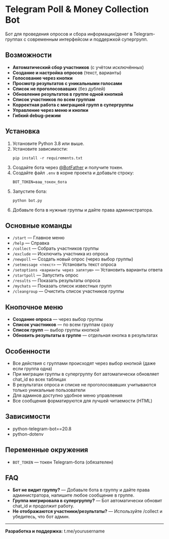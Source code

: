 # Telegram Poll & Money Collection Bot

Бот для проведения опросов и сбора информации/денег в Telegram-группах с современным интерфейсом и поддержкой супергрупп.

## Возможности

- **Автоматический сбор участников** (с учётом исключённых)
- **Создание и настройка опросов** (текст, варианты)
- **Голосование через кнопки**
- **Просмотр результатов с уникальными голосами**
- **Список не проголосовавших** (без дублей)
- **Обновление результатов в группе одной кнопкой**
- **Список участников по всем группам**
- **Корректная работа с миграцией групп в супергруппы**
- **Управление через меню и кнопки**
- **Гибкий debug-режим**

## Установка

1. Установите Python 3.8 или выше.
2. Установите зависимости:
   ```
   pip install -r requirements.txt
   ```
3. Создайте бота через [@BotFather](https://t.me/BotFather) и получите токен.
4. Создайте файл `.env` в корне проекта и добавьте строку:
   ```
   BOT_TOKEN=ваш_токен_бота
   ```
5. Запустите бота:
   ```
   python bot.py
   ```
6. Добавьте бота в нужные группы и дайте права администратора.

## Основные команды

- `/start` — Главное меню
- `/help` — Справка
- `/collect` — Собрать участников группы
- `/exclude` — Исключить участника из опроса
- `/newpoll` — Создать новый опрос (через выбор группы)
- `/setmessage <текст>` — Установить текст опроса
- `/setoptions <варианты через запятую>` — Установить варианты ответа
- `/startpoll` — Запустить опрос
- `/results` — Показать результаты опроса
- `/mychats` — Показать список известных групп
- `/cleangroup` — Очистить список участников группы

## Кнопочное меню

- **Создание опроса** — через выбор группы
- **Список участников** — по всем группам сразу
- **Список групп** — выбор группы кнопкой
- **Обновить результаты в группе** — отдельная кнопка в результатах

## Особенности

- Все действия с группами происходят через выбор кнопкой (даже если группа одна)
- При миграции группы в супергруппу бот автоматически обновляет chat_id во всех таблицах
- В результатах опроса и списке не проголосовавших учитываются только уникальные пользователи
- Для админов доступно удобное меню управления
- Все сообщения форматируются для лучшей читаемости (HTML)

## Зависимости

- python-telegram-bot==20.8
- python-dotenv

## Переменные окружения

- `BOT_TOKEN` — токен Telegram-бота (обязателен)

## FAQ

- **Бот не видит группу?**
  — Добавьте бота в группу и дайте права администратора, напишите любое сообщение в группе.
- **Группа мигрировала в супергруппу?**
  — Бот автоматически обновит chat_id и продолжит работу.
- **Не отображаются участники/результаты?**
  — Используйте /collect и убедитесь, что бот админ.

---

**Разработка и поддержка:** t.me/yourusername 